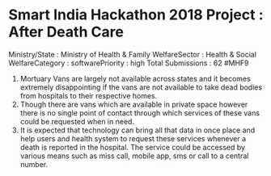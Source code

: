 # Smart India Hackathon 2018 Project : After Death Care

Ministry/State : Ministry of Health & Family WelfareSector : Health & Social WelfareCategory : softwarePriority : high Total Submissions : 62 #MHF9

1. Mortuary Vans are largely not available across states and it becomes extremely disappointing if the vans are not available to take dead bodies from hospitals to their respective homes.
2. Though there are vans which are available in private space however there is no single point of contact through which services of these vans could be requested when in need.
3. It is expected that technology can bring all that data in once place and help users and health system to request these services whenever a death is reported in the hospital. 
The service could be accessed by various means such as miss call, mobile app, sms or call to a central number.

